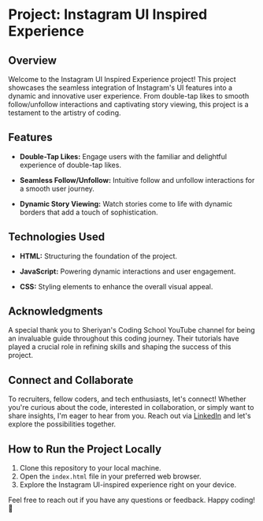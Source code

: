 # Project: Instagram UI Inspired Experience

## Overview

Welcome to the Instagram UI Inspired Experience project! This project showcases the seamless integration of Instagram's UI features into a dynamic and innovative user experience. From double-tap likes to smooth follow/unfollow interactions and captivating story viewing, this project is a testament to the artistry of coding.

## Features

- **Double-Tap Likes:** Engage users with the familiar and delightful experience of double-tap likes.

- **Seamless Follow/Unfollow:** Intuitive follow and unfollow interactions for a smooth user journey.

- **Dynamic Story Viewing:** Watch stories come to life with dynamic borders that add a touch of sophistication.

## Technologies Used

- **HTML:** Structuring the foundation of the project.

- **JavaScript:** Powering dynamic interactions and user engagement.

- **CSS:** Styling elements to enhance the overall visual appeal.

## Acknowledgments

A special thank you to Sheriyan's Coding School YouTube channel for being an invaluable guide throughout this coding journey. Their tutorials have played a crucial role in refining skills and shaping the success of this project.

## Connect and Collaborate

To recruiters, fellow coders, and tech enthusiasts, let's connect! Whether you're curious about the code, interested in collaboration, or simply want to share insights, I'm eager to hear from you. Reach out via [LinkedIn](https://www.linkedin.com/in/aakarsh-arora-b3965822b/) and let's explore the possibilities together.

## How to Run the Project Locally

1. Clone this repository to your local machine.
2. Open the `index.html` file in your preferred web browser.
3. Explore the Instagram UI-inspired experience right on your device.

Feel free to reach out if you have any questions or feedback. Happy coding! 🚀
